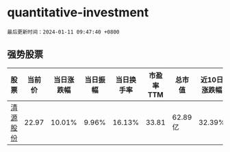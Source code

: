 # quantitative-investment

`最后更新时间：2024-01-11 09:47:40 +0800`

## 强势股票

|股票|当前价|当日涨跌幅|当日振幅|当日换手率|市盈率TTM|总市值|近10日涨跌幅|
|----|----|----|----|----|----|----|----|
|[清源股份](https://xueqiu.com/S/SH603628)|22.97|10.01%|9.96%|16.13%|33.81|62.89亿|32.39%|
